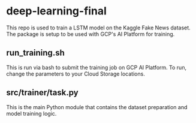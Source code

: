 # deep-learning-final
This repo is used to train a LSTM model on the Kaggle Fake News dataset. The package is setup to be used with GCP's AI Platform for training.

## run_training.sh
This is run via bash to submit the training job on GCP AI Platform. To run, change the parameters to your Cloud Storage locations.

## src/trainer/task.py
This is the main Python module that contains the dataset preparation and model training logic.
